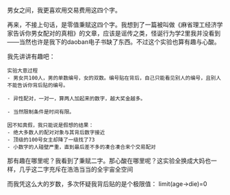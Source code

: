 男女之间，我更喜欢用交易费用这四个字。

再来，不接上句话，是零值秉赋这四个字。我想到了一篇被叫做《麻省理工经济学家告诉你男女配对的真相》的文章，应该是谣传之类，怪诞行为学2里我并没看到——当然也许是我下的daoban电子书缺了东西。不过这个实验也算有趣与心酸。

我先讲讲有趣吧：
```
实验大意过程
- 男女共100人，男的单数编号，女的双数。编号贴在背后，自己只能看见别人的编号，且别人不能告诉你背后贴的编号。

- 异性配对，一对一，算两人加起来的数字，越大奖金越多。

- 当然限制条件是时间有限。
```
```
因不知真假，我只能说是假想的结果：
- 绝大多数人的配对对象与其背后数字接近
- 顶级的100号女主却降了一级找了73
- 小数字的人碰壁严重，直到最后差不多的凑合凑合来个交易配对
```
那有趣在哪里呢？我看到了秉赋二字。那心酸在哪里呢？这实验全换成大妈也一样，几乎这二字充斥在浩浩当当的全宇宙全空间

而我凭这么大的岁数，多次怀疑我背后贴的是个极限值：
limit(age->die)=0








